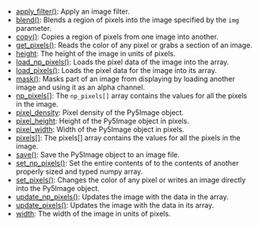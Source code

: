 * [apply_filter()](py5image_apply_filter): Apply an image filter.
* [blend()](py5image_blend): Blends a region of pixels into the image specified by the `img` parameter.
* [copy()](py5image_copy): Copies a region of pixels from one image into another.
* [get_pixels()](py5image_get_pixels): Reads the color of any pixel or grabs a section of an image.
* [height](py5image_height): The height of the image in units of pixels.
* [load_np_pixels()](py5image_load_np_pixels): Loads the pixel data of the image into the [](py5image_np_pixels) array.
* [load_pixels()](py5image_load_pixels): Loads the pixel data for the image into its [](py5image_pixels) array.
* [mask()](py5image_mask): Masks part of an image from displaying by loading another image and using it as an alpha channel.
* [np_pixels[]](py5image_np_pixels): The `np_pixels[]` array contains the values for all the pixels in the image.
* [pixel_density](py5image_pixel_density): Pixel density of the Py5Image object.
* [pixel_height](py5image_pixel_height): Height of the Py5Image object in pixels.
* [pixel_width](py5image_pixel_width): Width of the Py5Image object in pixels.
* [pixels[]](py5image_pixels): The pixels[] array contains the values for all the pixels in the image.
* [save()](py5image_save): Save the Py5Image object to an image file.
* [set_np_pixels()](py5image_set_np_pixels): Set the entire contents of [](py5image_np_pixels) to the contents of another properly sized and typed numpy array.
* [set_pixels()](py5image_set_pixels): Changes the color of any pixel or writes an image directly into the Py5Image object.
* [update_np_pixels()](py5image_update_np_pixels): Updates the image with the data in the [](py5image_np_pixels) array.
* [update_pixels()](py5image_update_pixels): Updates the image with the data in its [](py5image_pixels) array.
* [width](py5image_width): The width of the image in units of pixels.
